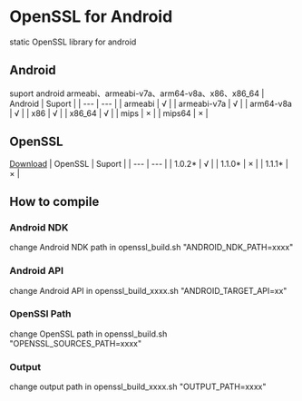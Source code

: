 # OpenSSL for Android
static OpenSSL library for android
## Android
suport android armeabi、armeabi-v7a、arm64-v8a、x86、x86_64
| Android | Suport |
| --- | --- |
| armeabi | √ |
| armeabi-v7a | √ |
| arm64-v8a | √ |
| x86 | √ |
| x86_64 | √ |
| mips | × |
| mips64 | × |
## OpenSSL
[Download](https://www.openssl.org/source/)
| OpenSSL | Suport |
| --- | --- |
| 1.0.2* | √ |
| 1.1.0* | × |
| 1.1.1* | × |
## How to compile
### Android NDK
change Android NDK path in openssl_build.sh "ANDROID_NDK_PATH=xxxx"
### Android API
change Android API in openssl_build_xxxx.sh "ANDROID_TARGET_API=xx"
### OpenSSl Path
change OpenSSL path in openssl_build.sh "OPENSSL_SOURCES_PATH=xxxx"
### Output
change output path in openssl_build_xxxx.sh "OUTPUT_PATH=xxxx"



